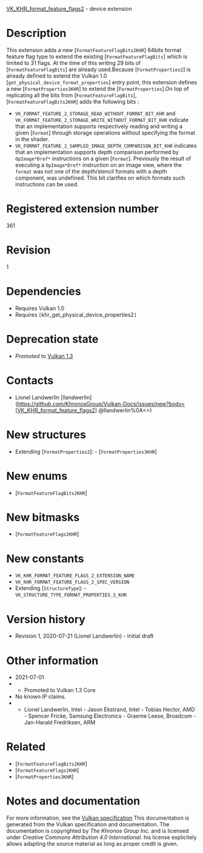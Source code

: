 [VK_KHR_format_feature_flags2](https://www.khronos.org/registry/vulkan/specs/1.3-extensions/man/html/VK_KHR_format_feature_flags2.html) - device extension

# Description
This extension adds a new [`FormatFeatureFlagBits2KHR`] 64bits format
feature flag type to extend the existing [`FormatFeatureFlagBits`] which
is limited to 31 flags.
At the time of this writing 29 bits of [`FormatFeatureFlagBits`] are
already used.Because [`FormatProperties2`] is already defined to extend the Vulkan
1.0 [`get_physical_device_format_properties`] entry point, this extension
defines a new [`FormatProperties3KHR`] to extend the
[`FormatProperties`].On top of replicating all the bits from [`FormatFeatureFlagBits`],
[`FormatFeatureFlagBits2KHR`] adds the following bits :
- `VK_FORMAT_FEATURE_2_STORAGE_READ_WITHOUT_FORMAT_BIT_KHR` and `VK_FORMAT_FEATURE_2_STORAGE_WRITE_WITHOUT_FORMAT_BIT_KHR` indicate that an implementation supports respectively reading and writing a given [`Format`] through storage operations without specifying the format in the shader.
- `VK_FORMAT_FEATURE_2_SAMPLED_IMAGE_DEPTH_COMPARISON_BIT_KHR` indicates that an implementation supports depth comparison performed by `OpImage*Dref*` instructions on a given [`Format`]. Previously the result of executing a `OpImage*Dref*` instruction on an image view, where the `format` was not one of the depth/stencil formats with a depth component, was undefined. This bit clarifies on which formats such instructions can be used.

# Registered extension number
361

# Revision
1

# Dependencies
- Requires Vulkan 1.0
- Requires `[`khr_get_physical_device_properties2`]`

# Deprecation state
- *Promoted* to [Vulkan 1.3](https://www.khronos.org/registry/vulkan/specs/1.3-extensions/html/vkspec.html#versions-1.3-promotions)

# Contacts
- Lionel Landwerlin [llandwerlin](https://github.com/KhronosGroup/Vulkan-Docs/issues/new?body=[VK_KHR_format_feature_flags2] @llandwerlin%0A<<Here describe the issue or question you have about the VK_KHR_format_feature_flags2 extension>>)

# New structures
- Extending [`FormatProperties2`]:  - [`FormatProperties3KHR`]

# New enums
- [`FormatFeatureFlagBits2KHR`]

# New bitmasks
- [`FormatFeatureFlags2KHR`]

# New constants
- `VK_KHR_FORMAT_FEATURE_FLAGS_2_EXTENSION_NAME`
- `VK_KHR_FORMAT_FEATURE_FLAGS_2_SPEC_VERSION`
- Extending [`StructureType`]:  - `VK_STRUCTURE_TYPE_FORMAT_PROPERTIES_3_KHR`

# Version history
- Revision 1, 2020-07-21 (Lionel Landwerlin)  - Initial draft

# Other information
* 2021-07-01
*   - Promoted to Vulkan 1.3 Core 
* No known IP claims.
*   - Lionel Landwerlin, Intel  - Jason Ekstrand, Intel  - Tobias Hector, AMD  - Spencer Fricke, Samsung Electronics  - Graeme Leese, Broadcom  - Jan-Harald Fredriksen, ARM

# Related
- [`FormatFeatureFlagBits2KHR`]
- [`FormatFeatureFlags2KHR`]
- [`FormatProperties3KHR`]

# Notes and documentation
For more information, see the [Vulkan specification](https://www.khronos.org/registry/vulkan/specs/1.3-extensions/html/vkspec.html)
This documentation is generated from the Vulkan specification and documentation.
The documentation is copyrighted by *The Khronos Group Inc.* and is licensed under *Creative Commons Attribution 4.0 International*.
his license explicitely allows adapting the source material as long as proper credit is given.
        